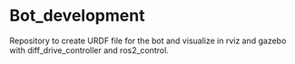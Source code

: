 # Bot_development
Repository to create URDF file for the bot and visualize in rviz and gazebo with diff_drive_controller and ros2_control.
